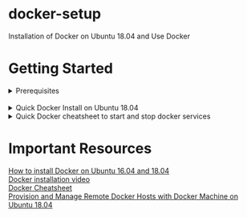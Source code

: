 # docker-setup

Installation of Docker on Ubuntu 18.04 and Use Docker

# Getting Started
<details>
<summary>Prerequisites</summary>
One Ubuntu 18.04 server set up with a non-root user with sudo privileges and a basic firewall configuration
</details>
<br>

<details>
<summary>Quick Docker Install on Ubuntu 18.04</summary>
  <h5> Step 1 — Installing Docker </h5>
The Docker installation package available in the official Ubuntu 18.04 repository may not be the latest version. To get this latest version, install Docker from the official Docker repository. This section shows you how to do just that.
First, in order to ensure the downloads are valid, add the GPG key for the official Docker repository to your system:
  <br>

$ curl -fsSL https://download.docker.com/linux/ubuntu/gpg | sudo apt-key add -

<br>
Add the Docker repository to APT sources 
<br>
$ sudo add-apt-repository "deb [arch=amd64] https://download.docker.com/linux/ubuntu $(lsb_release -cs) stable"

<br>
<br>
Next, update the package database with the Docker packages from the newly added repo:
<br>
$ sudo apt-get update

<br>
<br>
Make sure you are about to install from the Docker repo instead of the default Ubuntu 18.04 repo:
<br>
$ apt-cache policy docker-ce

<br>
<br>
You should see output similar to the follow:

<img src="https://github.com/sahanasj/docker-setup/blob/master/Docker-Installation-Images/1.PNG" width="950">

<!-- ![alt text](https://github.com/sahanasj/docker-setup/blob/master/Docker-Installation-Images/1.PNG) -->

<b>Note</b>: Notice that docker-ce is not installed, but the candidate for installation is from the Docker repository for Ubuntu 16.04 (xenial).

<br>
Finally, install Docker:
<br>
$ sudo apt-get install -y docker-ce

<br>
<br>
Docker should now be installed, the daemon started, and the process enabled to start on boot. Check that it's running:
<br>
$	sudo systemctl status docker

<br>
<br>
The output should be similar to the following, showing that the service is active and running:

<img src="https://github.com/sahanasj/docker-setup/blob/master/Docker-Installation-Images/2.PNG" width="950">

<br>
Installing Docker now gives you not just the Docker service (daemon) but also the docker command line utility, or the Docker client.
<br>

<h5> Step 2 — Executing the Docker Command Without Sudo (Optional) </h5>
If you want to avoid typing sudo whenever you run the docker command, add your username to the docker group:
<br>
$	sudo usermod -aG docker ${USER}

<br>
<br>
To apply the new group membership, you can log out of the server and back in, or you can type the following:
<br>
$	su - ${USER}

<br>
<br>
You will be prompted to enter your user's password to continue. Afterwards, you can confirm that your user is now added to the docker group by typing:
<br>
$	id -nG

<br>
<br>
If you need to add a user to the docker group that you're not logged in as, declare that username explicitly using:
<br>
$	sudo usermod -aG docker username

<img src="https://github.com/sahanasj/docker-setup/blob/master/Docker-Installation-Images/3.PNG" width="950">

<h5> Step 3 — Using the Docker Command </h5>
With Docker installed and working, now's the time to become familiar with the command line utility. Using docker consists of passing it a chain of options and commands followed by arguments. The syntax takes this form:
<br>
$	docker [option] [command] [arguments]

<br>
<br>
To view all available subcommands, type:
<br>
$	docker

<br>
<br>
To view system-wide information about Docker, use:
<br>
$	docker info

<h5> Step 4 — Working with Docker Images </h5>
Docker containers are run from Docker images. By default, it pulls these images from Docker Hub, a Docker registry managed by Docker

<br>
<br>
To check whether you can access and download images from Docker Hub, type:
<br>
$	docker run hello-world

<br>
<br>
In the output, you should see the following message, which indicates that Docker is working correctly:

<img src="https://github.com/sahanasj/docker-setup/blob/master/Docker-Installation-Images/4.PNG" width="950">

<br>
You can search for images available on Docker Hub by using the docker command with the search subcommand. For example, to search for the Ubuntu image, type:
<br>
$	docker search ubuntu
<br>

<img src="https://github.com/sahanasj/docker-setup/blob/master/Docker-Installation-Images/5.PNG" width="950">

The script will crawl Docker Hub and return a listing of all images whose name matches the search string. In this case, the output will be similar to this:

</details>

<details>
<summary>Quick Docker cheatsheet to start and stop docker services</summary>

<b>Using Systemctl:</b>

$ sudo systemctl status docker
<br>
$ sudo systemctl stop docker
<br>
$ sudo systemctl start docker
<br>
$ sudo systemctl daemon-reload
<br>

[Or] 

$ sudo service docker status
<br>
$ sudo service docker stop
<br>
$ sudo service docker start
<br>
</details>

# Important Resources
[How to install Docker on Ubuntu 16.04 and 18.04](https://www.digitalocean.com/community/tutorials/how-to-install-and-use-docker-on-ubuntu-16-04/)<br>
[Docker installation video](https://www.youtube.com/watch?v=hY34PpllKf4)<br>
[Docker Cheatsheet](https://github.com/wsargent/docker-cheat-sheet)<br>
[Provision and Manage Remote Docker Hosts with Docker Machine on Ubuntu 18.04](https://www.digitalocean.com/community/tutorials/how-to-provision-and-manage-remote-docker-hosts-with-docker-machine-on-ubuntu-18-04/)<br>


